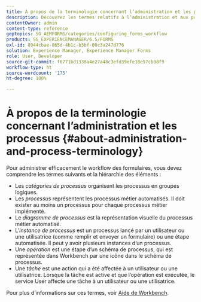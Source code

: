 ```yaml
---
title: À propos de la terminologie concernant l’administration et les processus
description: Découvrez les termes relatifs à l’administration et aux processus, tels que l’instance de processus, le diagramme de processus et l’opération.
contentOwner: admin
content-type: reference
geptopics: SG_AEMFORMS/categories/configuring_forms_workflow
products: SG_EXPERIENCEMANAGER/6.5/FORMS
exl-id: 8944cbae-865d-4b1c-b3bf-00c3a247d776
solution: Experience Manager, Experience Manager Forms
role: User, Developer
source-git-commit: f6771bd1338a4e27a48c3efd39efe18e57cb98f9
workflow-type: ht
source-wordcount: '175'
ht-degree: 100%

---
```


# À propos de la terminologie concernant l’administration et les processus {#about-administration-and-process-terminology}

Pour administrer efficacement le workflow des formulaires, vous devez comprendre les termes suivants et la hiérarchie des éléments :

* Les *catégories de processus* organisent les processus en groupes logiques.
* Les *processus* représentent les processus métier automatisés. Il doit exister au moins un processus pour chaque processus métier implémenté.
* Le *diagramme de processus* est la représentation visuelle du processus métier automatisé.
* L’*instance de processus* est un processus lancé par un utilisateur ou une utilisatrice (comme remplir et envoyer un formulaire) ou une étape automatisée. Il peut y avoir plusieurs instances d’un processus.
* Une *opération* est une étape d’un schéma de processus, qui est représentée dans Workbench par une icône dans le schéma de processus.
* Une *tâche* est une action qui a été affectée à un utilisateur ou une utilisatrice. Lorsque la tâche est active et que l’opération est exécutée, le service User affecte une tâche à un utilisateur ou une utilisatrice.

Pour plus d’informations sur ces termes, voir [Aide de Workbench](https://www.adobe.com/go/learn_aemforms_workbench_63_fr).
